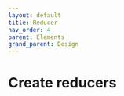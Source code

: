 ```yaml
---
layout: default
title: Reducer
nav_order: 4
parent: Elements
grand_parent: Design
---
```


# Create reducers